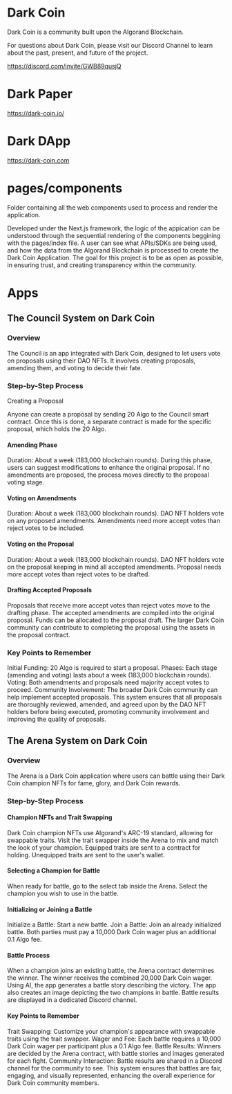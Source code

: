 # Dark Coin

Dark Coin is a community built upon the Algorand Blockchain.

For questions about Dark Coin, please visit our Discord Channel to learn about the past, present, and future of the project.

https://discord.com/invite/GWB89qusjQ

# Dark Paper

https://dark-coin.io/

# Dark DApp

https://dark-coin.com

# pages/components

Folder containing all the web components used to process and render the application. 

Developed under the Next.js framework, the logic of the appication can be understood through the sequential rendering of the components beggining with the pages/index file. A user can see what APIs/SDKs are being used, and how the data from the Algorand Blockchain is processed to create the Dark Coin Application. The goal for this project is to be as open as possible, in ensuring trust, and creating transparency within the community.

# Apps

## The Council System on Dark Coin

### Overview

The Council is an app integrated with Dark Coin, designed to let users vote on proposals using their DAO NFTs. It involves creating proposals, amending them, and voting to decide their fate.

### Step-by-Step Process

Creating a Proposal

Anyone can create a proposal by sending 20 Algo to the Council smart contract.
Once this is done, a separate contract is made for the specific proposal, which holds the 20 Algo.

#### Amending Phase

Duration: About a week (183,000 blockchain rounds).
During this phase, users can suggest modifications to enhance the original proposal.
If no amendments are proposed, the process moves directly to the proposal voting stage.

#### Voting on Amendments

Duration: About a week (183,000 blockchain rounds).
DAO NFT holders vote on any proposed amendments.
Amendments need more accept votes than reject votes to be included.

#### Voting on the Proposal

Duration: About a week (183,000 blockchain rounds).
DAO NFT holders vote on the proposal keeping in mind all accepted amendments.
Proposal needs more accept votes than reject votes to be drafted.

#### Drafting Accepted Proposals

Proposals that receive more accept votes than reject votes move to the drafting phase.
The accepted amendments are compiled into the original proposal.
Funds can be allocated to the proposal draft.
The larger Dark Coin community can contribute to completing the proposal using the assets in the proposal contract.

### Key Points to Remember

Initial Funding: 20 Algo is required to start a proposal.
Phases: Each stage (amending and voting) lasts about a week (183,000 blockchain rounds).
Voting: Both amendments and proposals need majority accept votes to proceed.
Community Involvement: The broader Dark Coin community can help implement accepted proposals.
This system ensures that all proposals are thoroughly reviewed, amended, and agreed upon by the DAO NFT holders before being executed, promoting community involvement and improving the quality of proposals.

## The Arena System on Dark Coin

### Overview

The Arena is a Dark Coin application where users can battle using their Dark Coin champion NFTs for fame, glory, and Dark Coin rewards.

### Step-by-Step Process

#### Champion NFTs and Trait Swapping

Dark Coin champion NFTs use Algorand's ARC-19 standard, allowing for swappable traits.
Visit the trait swapper inside the Arena to mix and match the look of your champion.
Equipped traits are sent to a contract for holding.
Unequipped traits are sent to the user's wallet.

#### Selecting a Champion for Battle

When ready for battle, go to the select tab inside the Arena.
Select the champion you wish to use in the battle.

#### Initializing or Joining a Battle

Initialize a Battle: Start a new battle.
Join a Battle: Join an already initialized battle.
Both parties must pay a 10,000 Dark Coin wager plus an additional 0.1 Algo fee.

#### Battle Process

When a champion joins an existing battle, the Arena contract determines the winner.
The winner receives the combined 20,000 Dark Coin wager.
Using AI, the app generates a battle story describing the victory.
The app also creates an image depicting the two champions in battle.
Battle results are displayed in a dedicated Discord channel.

#### Key Points to Remember

Trait Swapping: Customize your champion's appearance with swappable traits using the trait swapper.
Wager and Fee: Each battle requires a 10,000 Dark Coin wager per participant plus a 0.1 Algo fee.
Battle Results: Winners are decided by the Arena contract, with battle stories and images generated for each fight.
Community Interaction: Battle results are shared in a Discord channel for the community to see.
This system ensures that battles are fair, engaging, and visually represented, enhancing the overall experience for Dark Coin community members.




